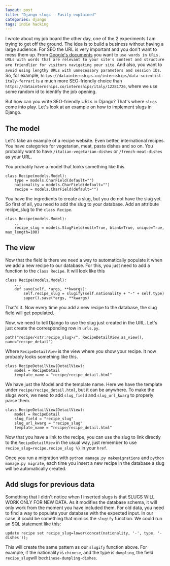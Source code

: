```yaml
---
layout: post
title: "Django slugs - Easily explained"
categories: django
tags: indie hacking
---
```


I wrote about my job board the other day, one of the 2 experiments I am trying to get off the ground. The idea is to build a business without having a large audience. For SEO the URL is very important and you don't want to mess them up. From [Google's documents][google-seo-starter] you want to `use words in URLs. URLs with words that are relevant to your site's content and structure are friendlier for visitors navigating your site`. And also, you want to `avoid using lengthy URLs with unnecessary parameters and session IDs`. So, for example, `https://datainternships.co/internships/data-scientist-italy-ferrari` is a much more SEO-friendly choice than `https://datainternships.co/internships/italy/12281726`, where we use some random id to identify the job opening.

But how can you write SEO-friendly URLs in Django? That's where `slugs` come into play. Let's look at an example on how to implement slugs in Django.

## The model

Let's take an example of a recipe website. Even better, international recipes. You have categories for vegetarian, meat, pasta dishes and so on. You probably want to have `/italian-vegetarian-dishes` or `/french-meat-dishes` as your URL.

You probably have a model that looks something like this

```{python}
class Recipe(models.Model):
    type = models.CharField(default="")
    nationality = models.CharField(default="")
    recipe = models.CharField(default="")
```

You have the ingredients to create a slug, but you do not have the slug yet. So first of all, you need to add the slug to your database. Add an attribute recipe_slug to the `class Recipe`.

```{python}
class Recipe(models.Model):
    ...
    recipe_slug = models.SlugField(null=True, blank=True, unique=True, max_length=100)
```

## The view

Now that the field is there we need a way to automatically populate it when we add a new recipe to our database. For this, you just need to add a function to the `class Recipe`. It will look like this

```{python}
class Recipe(models.Model):
    ...
    def save(self, *args, **kwargs):
        self.recipe_slug = slugify(self.nationality + "-" + self.type)
        super().save(*args, **kwargs)
```

That's it. Now every time you add a new recipe to the database, the slug field will get populated.

Now, we need to tell Django to use the slug just created in the URL. Let's just create the corresponding row in `urls.py`.

```{python}
path("recipe/<str:recipe_slug>/", RecipeDetailView.as_view(), name="recipe_detail")
```

Where `RecipeDetailView` is the view where you show your recipe. It now probably looks something like this.

```{python}
class RecipeDetailView(DetailView):
    model = RecipeDetail
    template_name = "recipe/recipe_detail.html"
```

We have just the Model and the template name. Here we have the template under `recipe/recipe_detail.html`, but it can be anywhere. To make the slugs work, we need to add `slug_field` and `slug_url_kwarg` to properly parse them.

```{python}
class RecipeDetailView(DetailView):
    model = RecipeDetail
    slug_field = "recipe_slug"
    slug_url_kwarg = "recipe_slug"
    template_name = "recipe/recipe_detail.html"
```

Now that you have a link to the recipe, you can use the slug to link directly to the `RecipeDetailView` in the usual way, just remember to use `recipe_slug=recipe.recipe_slug %}` in your `href`.

Once you run a migration with `python manage.py makemigrations` and `python manage.py migrate`, each time you insert a new recipe in the database a slug will be automatically created.

## Add slugs for previous data

Something that I didn't notice when I inserted slugs is that SLUGS WILL WORK ONLY FOR NEW DATA. As it modifies the database schema, it will only work from the moment you have included them. For old data, you need to find a way to populate your database with the expected input. In our case, it could be something that mimics the `slugify` function. We could run an SQL statement like this:

```{sql}
update recipe set recipe_slug=lower(concat(nationality, '-', type, '-dishes'));
```

This will create the same pattern as our `slugify` function above. For example, if the nationality is `chinese`, and the type is `dumpling`, the field `recipe_slug`will be`chinese-dumpling-dishes`.

[google-seo-starter]: https://developers.google.com/search/docs/fundamentals/seo-starter-guide
[full_code]: https://github.com/appliku
